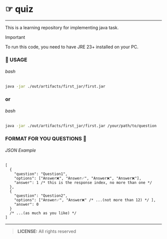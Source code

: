 # ☞ quiz

___
This is a learning repository for implementing java task.

> [!IMPORTANT]
> To run this code, you need to have JRE 23+ installed on your PC.
> 
### 🚀 USAGE
###### bash
```bash
java -jar ./out/artifacts/first_jar/first.jar
```
### or
###### bash
```bash
java -jar ./out/artifacts/first_jar/first.jar /your/path/to/question
```

### FORMAT FOR YOU QUESTIONS 📄

###### JSON Example
```jsonc
[
  {
    "question": "Question1",
    "options": ["Answer❌", "Answer✅", "Answer❌", "Answer❌"],
    "answer": 1 /* this is the response index, no more than one */
  },
  {
    "question": "Question2",
    "options": ["Answer✅", "Answer❌" /* ...(not more than 12) */ ],
    "answer": 0
  }
  /* ...(as much as you like) */
]
```
___

> **LICENSE:** All rights reserved
